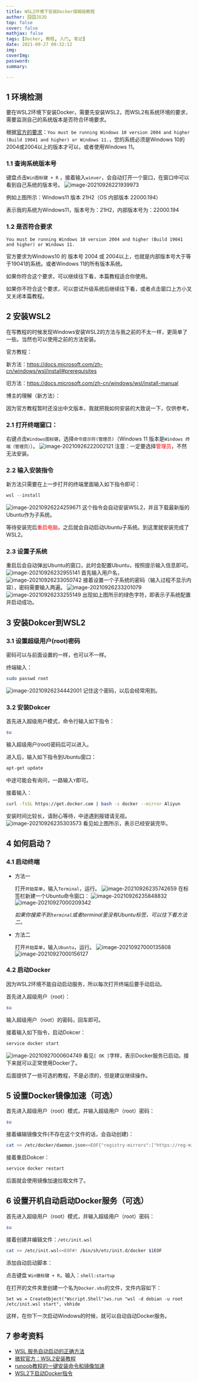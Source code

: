 ```yaml
---
title: WSL2环境下安装Docker保姆级教程
author: 囧囧JOJO
top: false
cover: false
mathjax: false
tags: [Docker, 教程, 入门, 笔记]
date: 2021-09-27 00:32:12
img:
coverImg:
password:
summary:

---
```


## 1 环境检测

要在WSL2环境下安装Docker，需要先安装WSL2，而WSL2有系统环境的要求，需要监测自己的系统版本是否符合环境要求。

根据[官方的要求](https://docs.microsoft.com/zh-cn/windows/wsl/install#prerequisites)：`You must be running Windows 10 version 2004 and higher (Build 19041 and higher) or Windows 11.`，您的系统必须是Windows
10的2004或2004以上的版本才可以，或者使用Windows 11。

### 1.1 查询系统版本号

键盘点击`Win图标键 + R`
，接着输入`winver`，会自动打开一个窗口，在窗口中可以看到自己系统的版本号。
![image-20210926221939973](/assets/images/dxdhlMjMt/1632674292432.png)

例如上图所示：Windows11 版本 21H2（OS 内部版本 22000.194）

表示我的系统为Windows11，版本号为：21H2，内部版本号为：22000.194

### 1.2 是否符合要求

`You must be running Windows 10 version 2004 and higher (Build 19041 and higher) or Windows 11.`

官方要求为Windows10 的 版本号 2004 或
2004以上，也就是内部版本号大于等于19041的系统。或者Windows
11的所有版本系统。

如果你符合这个要求，可以继续往下看，本篇教程适合你使用。

如果你不符合这个要求，可以尝试升级系统后继续往下看，或者点击窗口上方小叉叉关闭本篇教程。

## 2 安装WSL2

在写教程的时候发现Windows安装WSL2的方法与我之前的不太一样，更简单了一些。当然也可以使用之前的方法安装。

官方教程：

新方法：https://docs.microsoft.com/zh-cn/windows/wsl/install#prerequisites

 旧方法：https://docs.microsoft.com/zh-cn/windows/wsl/install-manual

博主的理解（新方法）：

因为官方教程暂时还没出中文版本，我就把我如何安装的大致说一下，仅供参考。

### 2.1 打开终端窗口：

 右键点击`Windows图标键`，选择`命令提示符(管理员)`（Windows 11
版本是`Windows 终端（管理员）`）。
![image-20210926222002121](/assets/images/dxdhlMjMt/1632674324001.png)
注意：一定要选择<font color=red>管理员</font>，不然无法安装。

### 2.2 输入安装指令

新方法只需要在上一步打开的终端里面输入如下指令即可：

``` powershell
wsl --install
```
![image-20210926224259671](/assets/images/dxdhlMjMt/1632674342914.png)
这个指令会自动安装WSL2，并且下载最新版的Ubuntu作为子系统。

等待安装完后<font color=red>重启电脑</font>，之后就会自动启动Ubuntu子系统。到这里就安装完成了WSL2。

### 2.3 设置子系统

重启后会自动弹出Ubuntu的窗口，此时会配置Ubuntu，按照提示输入信息即可。
![image-20210926232955141](/assets/images/dxdhlMjMt/1632674374814.png)
首先输入用户名，
![image-20210926233050742](/assets/images/dxdhlMjMt/1632674393441.png)
接着设置一个子系统的密码（输入过程不显示内容），密码需要输入两遍。
![image-20210926233201079](/assets/images/dxdhlMjMt/1632674407313.png)
![image-20210926233255149](/assets/images/dxdhlMjMt/1632674419627.png)
出现如上图所示的绿色字符，即表示子系统配置并启动成功。

## 3 安装Dokcer到WSL2

### 3.1 设置超级用户(root)密码

密码可以与前面设置的一样，也可以不一样。

终端输入：

``` bash
sudo passwd root
```
![image-20210926234442001](/assets/images/dxdhlMjMt/1632674435424.png)
记住这个密码，以后会经常用到。

### 3.2 安装Dokcer

首先进入超级用户模式，命令行输入如下指令：

``` bash
su
```

输入超级用户(root)密码后可以进入。

进入后，输入如下指令到Ubuntu窗口：

``` bash
apt-get update
```

中途可能会有询问，一路输入`Y`即可。

接着输入：

``` bash
curl -fsSL https://get.docker.com | bash -s docker --mirror Aliyun
```

安装时间比较长，请耐心等待，中途遇到报错请无视。
![image-20210926235303573](/assets/images/dxdhlMjMt/1632674463209.png)
看见如上图所示，表示已经安装完毕。

## 4 如何启动？

### 4.1 启动终端

- 方法一

  打开`开始菜单`，输入`Terminal`，运行。
  ![image-20210926235742659](/assets/images/dxdhlMjMt/1632674476614.png)
 在标签栏新建一个Ubuntu命令窗口：
  ![image-20210926235848832](/assets/images/dxdhlMjMt/1632674506536.png)
  ![image-20210927000209342](/assets/images/dxdhlMjMt/1632674529601.png)

  *如果你搜索不到`terminal`或者terminal里没有Ubuntu标签，可以往下看方法二。*

- 方法二

  打开`开始菜单`，输入`Ubuntu`，运行。
  ![image-20210927000135808](/assets/images/dxdhlMjMt/1632674550596.png)
  ![image-20210927000156127](/assets/images/dxdhlMjMt/1632674585670.png)

### 4.2 启动Docker

因为WSL2环境不能自动启动服务，所以每次打开终端后要手动启动。

首先进入超级用户（root）：

``` bash
su
```

输入超级用户（root）的密码，回车即可。

接着输入如下指令，启动Dokcer：

``` bash
service docker start
```
![image-20210927000604749](/assets/images/dxdhlMjMt/1632674606407.png)
看见`[ OK ]`字样，表示Docker服务已启动。接下来就可以正常使用Docker了。

后面提供了一些可选的教程，不是必须的，但是建议继续操作。

## 5 设置Docker镜像加速（可选）

首先进入超级用户（root）模式，并输入超级用户（root）密码：

``` bash
su
```

接着编辑镜像文件(不存在这个文件的话，会自动创建)：

``` bash
cat >> /etc/docker/daemon.json<<EOF{"registry-mirrors":["https://reg-mirror.qiniu.com/","https://docker.mirrors.ustc.edu.cn/","https://hub-mirror.c.163.com/"]}EOF
```

接着重启Dokcer：

``` bash
service docker restart
```

后面就会使用镜像加速拉取文件了。

## 6 设置开机自动启动Docker服务（可选）

首先进入超级用户（root）模式，并输入超级用户（root）密码：

``` bash
su
```

接着创建并编辑文件：`/etc/init.wsl`

``` bash
cat >> /etc/init.wsl<<EOF#! /bin/sh/etc/init.d/docker $1EOF
```

添加自动启动脚本：

点击键盘 `Win徽标键 + R`，输入：`shell:startup`

在打开的文件夹里创建一个名为`Docker.vbs`的文件，文件内容如下：

``` vbscript
Set ws = CreateObject("Wscript.Shell")ws.run "wsl -d debian -u root /etc/init.wsl start", vbhide
```

这样，在你下一次启动Windows的时候，就可以自动自动Docker服务。

## 7 参考资料

-   [WSL 服务自动启动的正确方法](https://zhuanlan.zhihu.com/p/47733615)
-   [微软官方：WSL2安装教程](https://docs.microsoft.com/zh-cn/windows/wsl/install)
-   [runoob教程的一键安装命令和镜像加速](https://www.runoob.com/docker/ubuntu-docker-install.html)
-   [WSL2下启动Docker指令](https://www.cnblogs.com/yunfeifei/p/13158845.html)

